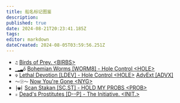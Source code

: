 ```yaml
---
title: 船名标记图鉴
description: 
published: true
date: 2024-08-21T20:23:41.185Z
tags: 
editor: markdown
dateCreated: 2024-08-05T03:59:56.251Z
---
```


- `♫` [Birds of Prey. \<BIRBS>](https://zkillboard.com/alliance/99013315/)
- `▁▂▃ő` [Bohemian Worms [WORM8] -	Hole Control \<HOLE>](https://zkillboard.com/corporation/98725005/)
- `✞` [Lethal Devotion [LDEV] -	Hole Control \<HOLE>](https://zkillboard.com/corporation/98473459/) [AdvExt \[ADVX\]](https://zkillboard.com/corporation/98744964/)
- `～㋡～` [Now You're Gone \<NYG>](https://zkillboard.com/alliance/99008684/)
- `├▣┤` [Scan Stakan [SC.ST] - HOLD MY PROBS \<PROB>](https://zkillboard.com/corporation/98698983/)
- `♕` [Dead's Prostitutes [D--P] - 	The Initiative. \<INIT.>](https://zkillboard.com/corporation/439257738/)